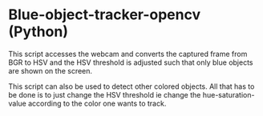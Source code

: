 Blue-object-tracker-opencv (Python)
===================================

This script accesses the webcam and converts the captured frame from BGR to HSV and the HSV threshold is adjusted such that only blue objects are shown on the screen.

This script can also be used to detect other colored objects. All that has to be done is to just change the HSV threshold ie change the hue-saturation-value according to the color one wants to track.
